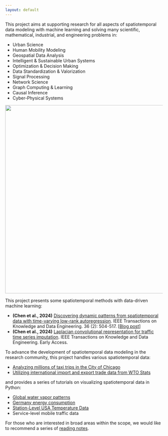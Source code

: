 ```yaml
---
layout: default
---
```

This project aims at supporting research for all aspects of spatiotemporal data modeling with machine learning and solving many scientific, mathematical, industrial, and engineering problems in:

- Urban Science
- Human Mobility Modeling
- Geospatial Data Analysis
- Intelligent & Sustainable Urban Systems
- Optimization & Decision Making
- Data Standardization & Valorization
- Signal Processing
- Network Science
- Graph Computing & Learning
- Causal Inference
- Cyber-Physical Systems

<p align="center">
<img align="middle" src="https://spatiotemporal-data.github.io/images/ai4data.png" width="600" />
</p>

This project presents some spatiotemporal methods with data-driven machine learning:

- **(Chen et al., 2024)** [Discovering dynamic patterns from spatiotemporal data with time-varying low-rank autoregression](https://doi.org/10.1109/TKDE.2023.3294440). IEEE Transactions on Knowledge and Data Engineering. 36 (2): 504-517. [[Blog post](https://spatiotemporal-data.github.io/posts/time_varying_model/)]
- **(Chen et al., 2024)** [Laplacian convolutional representation for traffic time series imputation](https://doi.org/10.1109/TKDE.2024.3419698). IEEE Transactions on Knowledge and Data Engineering. Early Access.

To advance the development of spatiotemporal data modeling in the research community, this project handles various spatiotemporal data:

- [Analyzing millions of taxi trips in the City of Chicago](https://spatiotemporal-data.github.io/Chicago-mobility/taxi-data/)
- [Utilizing international import and export trade data from WTO Stats](https://spatiotemporal-data.github.io/trade/import-export/)

and provides a series of tutorials on visualizing spatiotemporal data in Python:

- [Global water vapor patterns](https://spatiotemporal-data.github.io/climate/water-vapor/)
- [Germany energy consumption](https://spatiotemporal-data.github.io/energy/E-usage-data/)
- [Station-Level USA Temperature Data](https://spatiotemporal-data.github.io/climate/daymet/)
- Service-level mobile traffic data

For those who are interested in broad areas within the scope, we would like to recommend a series of [reading notes](https://spatiotemporal-data.github.io/bib/).

<br>